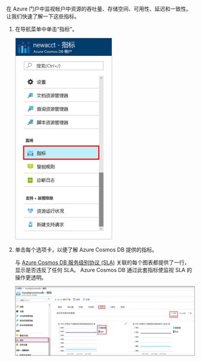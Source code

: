 在 Azure 门户中监视帐户中资源的吞吐量、存储空间、可用性、延迟和一致性。 让我们快速了解一下这些指标。 

1. 在导航菜单中单击“指标”。

   ![Azure 门户中的指标](./media/cosmos-db-tutorial-review-slas/metrics.png)

2. 单击每个选项卡，以便了解 Azure Cosmos DB 提供的指标。 

    与 [Azure Cosmos DB 服务级别协议 (SLA)](https://azure.microsoft.com/support/legal/sla/cosmos-db/) 关联的每个图表都提供了一行，显示是否违反了任何 SLA。 Azure Cosmos DB 通过此套指标使监视 SLA 的操作更透明。 

   ![Azure Cosmos DB 指标套件](./media/cosmos-db-tutorial-review-slas/metrics-suite.png)